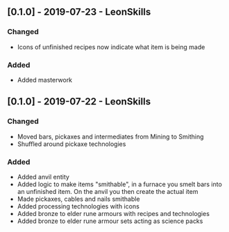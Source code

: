 ## [0.1.0] - 2019-07-23 - LeonSkills

### Changed
- Icons of unfinished recipes now indicate what item is being made

### Added
- Added masterwork

## [0.1.0] - 2019-07-22 - LeonSkills

### Changed
- Moved bars, pickaxes and intermediates from Mining to Smithing
- Shuffled around pickaxe technologies

### Added
- Added anvil entity
- Added logic to make items "smithable", in a furnace you smelt bars into an unfinished item. On the anvil you then create the actual item
- Made pickaxes, cables and nails smithable
- Added processing technologies with icons
- Added bronze to elder rune armours with recipes and technologies
- Added bronze to elder rune armour sets acting as science packs